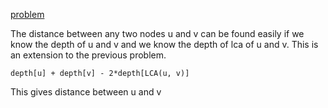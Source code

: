 [problem](https://cses.fi/problemset/task/1135/)

The distance between any two nodes u and v can be found easily if we know the depth of u and v and we know the depth of lca of u and v. This is an extension to the previous problem.

    depth[u] + depth[v] - 2*depth[LCA(u, v)]

This gives distance between u and v